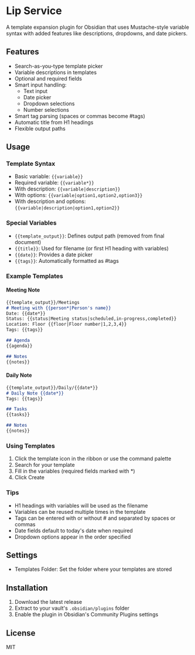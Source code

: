 # Lip Service

A template expansion plugin for Obsidian that uses Mustache-style variable syntax with added features like descriptions, dropdowns, and date pickers.

## Features
- Search-as-you-type template picker
- Variable descriptions in templates
- Optional and required fields
- Smart input handling:
  - Text input
  - Date picker
  - Dropdown selections
  - Number selections
- Smart tag parsing (spaces or commas become #tags)
- Automatic title from H1 headings
- Flexible output paths

## Usage

### Template Syntax
- Basic variable: `{{variable}}`
- Required variable: `{{variable*}}`
- With description: `{{variable|description}}`
- With options: `{{variable|option1,option2,option3}}`
- With description and options: `{{variable|description|option1,option2}}`

### Special Variables
- `{{template_output}}`: Defines output path (removed from final document)
- `{{title}}`: Used for filename (or first H1 heading with variables)
- `{{date}}`: Provides a date picker
- `{{tags}}`: Automatically formatted as #tags

### Example Templates

#### Meeting Note
```markdown
{{template_output}}/Meetings
# Meeting with {{person*|Person's name}}
Date: {{date*}}
Status: {{status|Meeting status|scheduled,in-progress,completed}}
Location: Floor {{floor|Floor number|1,2,3,4}}
Tags: {{tags}}

## Agenda
{{agenda}}

## Notes
{{notes}}
```

#### Daily Note
```markdown
{{template_output}}/Daily/{{date*}}
# Daily Note {{date*}}
Tags: {{tags}}

## Tasks
{{tasks}}

## Notes
{{notes}}
```

### Using Templates
1. Click the template icon in the ribbon or use the command palette
2. Search for your template
3. Fill in the variables (required fields marked with *)
4. Click Create

### Tips
- H1 headings with variables will be used as the filename
- Variables can be reused multiple times in the template
- Tags can be entered with or without # and separated by spaces or commas
- Date fields default to today's date when required
- Dropdown options appear in the order specified

## Settings
- Templates Folder: Set the folder where your templates are stored

## Installation
1. Download the latest release
2. Extract to your vault's `.obsidian/plugins` folder
3. Enable the plugin in Obsidian's Community Plugins settings

## License
MIT

